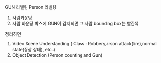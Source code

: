 GUN 라벨링
Person 라벨링

1. 사람카운팅
2. 사람 바운딩 박스에 GUN이 감지되면 그 사람 bounding box는 빨간색

정리하면

1. Video Scene Understanding ( Class : Robbery,arson attack(fire),normal state(정상 상태), etc..)
2. Object Detection (Person counting and Gun)
